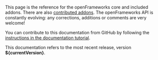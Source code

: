 This page is the reference for the openFrameworks core and included addons. There are also [contributed addons](http://ofxaddons.com/). The openFrameworks API is constantly evolving: any corrections, additions or comments are very welcome!

You can contribute to this documentation from GitHub by following the  [instructions in the documentation tutorial](/learning/08_other/contributing).

This documentation refers to the most recent release, version __${currentVersion}__.
